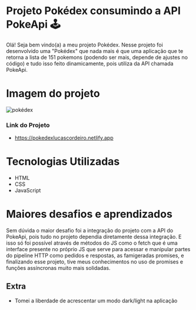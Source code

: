 # Projeto Pokédex consumindo a API PokeApi 🕹

Olá! Seja bem vindo(a) a meu projeto Pokédex. Nesse projeto foi desenvolvido uma "Pokédex" que nada mais é que uma aplicação que te retorna a lista de 151 pokemons
(podendo ser mais, depende de ajustes no código) e tudo isso feito dinamicamente, pois utiliza da API chamada PokeApi.

# Imagem do projeto

![pokédex](https://user-images.githubusercontent.com/89361241/200202793-39b7f750-b832-4bd8-b13a-d0975696d08d.png)

### Link do Projeto

- https://pokedexlucascordeiro.netlify.app

# Tecnologias Utilizadas

- HTML
- CSS
- JavaScript

# Maiores desafios e aprendizados

Sem dúvida o maior desafio foi a integração do projeto com a API do PokeApi, pois tudo no projeto dependia diretamente dessa integração. E isso só foi possível através de
métodos do JS como o fetch que é uma interface presente no próprio JS que serve para acessar e manipular partes do pipeline HTTP como pedidos e respostas, as famigeradas
promises, e finalizando esse projeto, tive meus conhecimentos no uso de promises e funções assíncronas muito mais solidadas.

## Extra

- Tomei a liberdade de acrescentar um modo dark/light na aplicação
